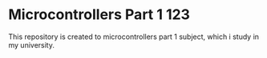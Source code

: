 # Microcontrollers Part 1 123

This repository is created to microcontrollers part 1 subject, which i study in my university.
